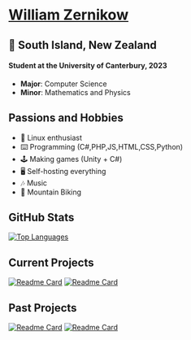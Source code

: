 <h1><a href="https://www.wzernikow.com/" target="_blank">William Zernikow</a></h1>
<h2>📍 South Island, New Zealand</h2>
<h4>Student at the University of Canterbury, 2023</h4>
<ul>
  <li><strong>Major</strong>: Computer Science</li>
  <li><strong>Minor</strong>: Mathematics and Physics</li>
</ul>

<h2>Passions and Hobbies</h2>
<ul>
  <li>🐧 Linux enthusiast</li>
  <li>⌨️ Programming (C#,PHP,JS,HTML,CSS,Python)</li>
  <li>🕹️ Making games (Unity + C#)</li>
  <li>🖥️ Self-hosting everything</li>
  <li>🎶 Music</li>
  <li>🚵 Mountain Biking</li>
</ul>

<h2>GitHub Stats</h2>

[![Top Languages](https://github-readme-stats.vercel.app/api/top-langs/?theme=github_dark&layout=compact&username=wzerp&langs_count=8)](https://github.com/wzerp?tab=repositories)

<h2>Current Projects</h2>

[![Readme Card](https://github-readme-stats.vercel.app/api/pin/?username=wzerp&repo=weather-pi-project&theme=github_dark)](https://github.com/wzerp/weather-pi-project)
[![Readme Card](https://github-readme-stats.vercel.app/api/pin/?username=wzerp&repo=learning-react-js&theme=github_dark)](https://github.com/wzerp/learning-react-js)

<h2>Past Projects</h2>

[![Readme Card](https://github-readme-stats.vercel.app/api/pin/?username=wzerp&repo=12DGT-Maths-Game&theme=github_dark)](https://github.com/wzerp/12DGT-Maths-Game)
[![Readme Card](https://github-readme-stats.vercel.app/api/pin/?username=wzerp&repo=Retribution&theme=github_dark)](https://github.com/wzerp/Retribution)
